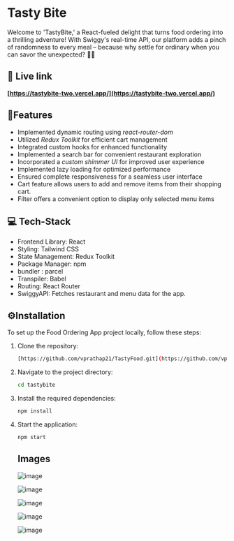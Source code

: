 # Tasty Bite

Welcome to 'TastyBite,' a React-fueled delight that turns food ordering into a thrilling adventure! With Swiggy's real-time API, our platform adds a pinch of randomness to every meal – because why settle for ordinary when you can savor the unexpected?  🍔🛵


## 🔗 Live link

**[https://tastybite-two.vercel.app/](https://tastybite-two.vercel.app/)**


## 📓Features 
- Implemented dynamic routing using *react-router-dom*
- Utilized *Redux Toolkit* for efficient cart management
- Integrated custom hooks for enhanced functionality
- Implemented a search bar for convenient restaurant exploration
- Incorporated a *custom shimmer UI* for improved user experience
- Implemented lazy loading for optimized performance
- Ensured complete responsiveness for a seamless user interface
- Cart feature allows users to add and remove items from their shopping cart.
- Filter offers a convenient option to display only selected menu items

## 💻 Tech-Stack 
- Frontend Library: React 
- Styling: Tailwind CSS 
- State Management: Redux Toolkit 
- Package Manager: npm 
- bundler : parcel
- Transpiler: Babel
- Routing: React Router
- SwiggyAPI: Fetches restaurant and menu data for the app.


## ⚙️Installation 
To set up the Food Ordering App project locally, follow these steps:

1. Clone the repository:
    ```bash
    [https://github.com/vprathap21/TastyFood.git](https://github.com/vprathap21/TastyFood.git)
    ```

2. Navigate to the project directory:
    ```bash
    cd tastybite
    ```

3. Install the required dependencies:
    ```bash
    npm install
    ```

4. Start the application:
    ```bash
    npm start
    ```

    ## Images

   ![image](https://ibb.co/phwxHsX)
   
   ![image](https://github.com/RandomThacker/random-eats/assets/141705990/73c6a271-3d13-43c6-a276-f3af1596efe6)
   
   ![image](https://github.com/RandomThacker/random-eats/assets/141705990/1e5aef32-8d7c-47ed-a908-0a03c71b406d)
   
   ![image](https://github.com/RandomThacker/random-eats/assets/141705990/b030f578-2691-45a2-a6fb-aa15e68d1815)
   
   ![image](https://github.com/RandomThacker/random-eats/assets/141705990/5438cd88-069d-453e-bd0e-3141d4f37aad)





